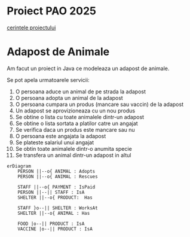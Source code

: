 # Proiect PAO 2025

[cerintele proiectului](https://github.com/deeas/PAO-2025/blob/master/Programare%20avansata%20pe%20obiecte%20-%20proiect%202025.pdf)

# Adapost de Animale  

Am facut un proiect in Java ce modeleaza un adapost de animale. 

Se pot apela urmatoarele servicii:

1. O persoana aduce un animal de pe strada la adapost 
2. O persoana adopta un animal de la adapost 
3. O persoana cumpara un produs (mancare sau vaccin) de la adapost
4. Un adapost se aprovizioneaza cu un nou produs
5. Se obtine o lista cu toate animalele dintr-un adapost
6. Se obtine o lista sortata a platilor catre un angajat 
7. Se verifica daca un produs este mancare sau nu 
8. O persoana este angajata la adapost
9. Se plateste salariul unui angajat
10. Se obtin toate animalele dintr-o anumita specie
11. Se transfera un animal dintr-un adapost in altul

```mermaid
erDiagram
    PERSON ||--o{ ANIMAL : Adopts
    PERSON ||--o{ ANIMAL : Rescues

    STAFF ||--o{ PAYMENT : IsPaid
    PERSON ||--|| STAFF : IsA
    SHELTER ||--o{ PRODUCT:  Has

    STAFF }o--|| SHELTER : WorksAt
    SHELTER ||--o{ ANIMAL : Has 

    FOOD |o--|| PRODUCT : IsA
    VACCINE |o--|| PRODUCT : IsA
```
